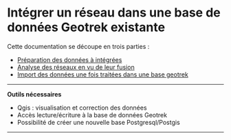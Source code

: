 
# Intégrer un réseau dans une base de données Geotrek existante



Cette documentation se découpe en trois parties :
 - [Préparation des données à intégrées](preparation_donnees.md)
 - [Analyse des réseaux en vu de leur fusion](agregation_reseaux.md)
 - [Import des données une fois traitées dans une base geotrek](import_donnees_geotrek.md)

---
**Outils nécessaires**

  * Qgis : visualisation et correction des données
  * Accès lecture/écriture à la base de données Geotrek
  * Possibilité de créer une nouvelle base Postgresql/Postgis

---
